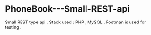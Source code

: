 # PhoneBook---Small-REST-api
Small REST type api . Stack used : PHP , MySQL . Postman is used for testing .
